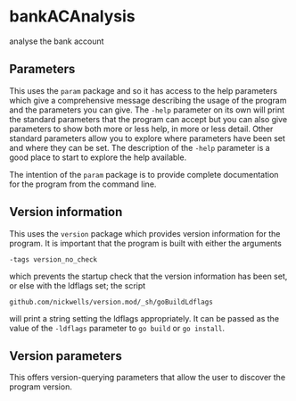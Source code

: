 <!-- Created by mkdoc DO NOT EDIT. -->

# bankACAnalysis

analyse the bank account



## Parameters

This uses the `param` package and so it has access to the help parameters
which give a comprehensive message describing the usage of the program and
the parameters you can give. The `-help` parameter on its own will print the
standard parameters that the program can accept but you can also give
parameters to show both more or less help, in more or less detail. Other
standard parameters allow you to explore where parameters have been set and
where they can be set. The description of the `-help` parameter is a good
place to start to explore the help available.

The intention of the `param` package is to provide complete documentation
for the program from the command line.


## Version information

This uses the `version` package which provides version information for the
program. It is important that the program is built with either the arguments

`-tags version_no_check`

which prevents the startup check that the version information has been set,
or else with the ldflags set; the script

`github.com/nickwells/version.mod/_sh/goBuildLdflags`

will print a string setting the ldflags appropriately. It can be passed as
the value of the `-ldflags` parameter to `go build` or `go install`.


## Version parameters

This offers version-querying parameters that allow the user to discover the
program version.
